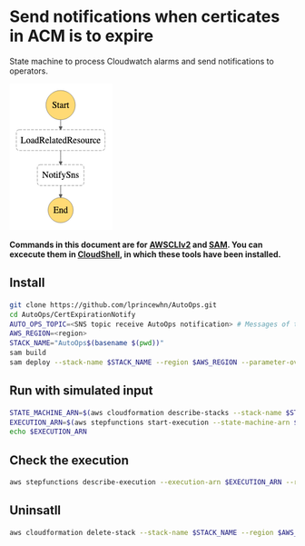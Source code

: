 # Send notifications when certicates in ACM is to expire

State machine to process Cloudwatch alarms and send notifications to operators.

![](doc/CertExpirationNotify.png)

**Commands in this document are for [AWSCLIv2](https://docs.aws.amazon.com/cli/latest/userguide/getting-started-install.html) and [SAM](https://docs.aws.amazon.com/serverless-application-model/latest/developerguide/install-sam-cli.html). You can excecute them in [CloudShell](https://console.aws.amazon.com/cloudshell), in which these tools have been installed.**

## Install 

``` bash
git clone https://github.com/lprincewhn/AutoOps.git
cd AutoOps/CertExpirationNotify
AUTO_OPS_TOPIC=<SNS topic receive AutoOps notification> # Messages of this topic will be sent by StepFunction or Lambda, should be in the home region
AWS_REGION=<region>
STACK_NAME="AutoOps$(basename $(pwd))"
sam build
sam deploy --stack-name $STACK_NAME --region $AWS_REGION --parameter-overrides SnsTopicArn=$AUTO_OPS_TOPIC --confirm-changeset --resolve-s3 --capabilities CAPABILITY_IAM
```

## Run with simulated input

``` bash
STATE_MACHINE_ARN=$(aws cloudformation describe-stacks --stack-name $STACK_NAME --region $AWS_REGION --no-cli-pager --query 'Stacks[0].Outputs[?OutputKey==`CertExpirationNotifyStateMachine`].OutputValue' --output text)
EXECUTION_ARN=$(aws stepfunctions start-execution --state-machine-arn $STATE_MACHINE_ARN --input file://examples/to_exprire_example.json --region $AWS_REGION --query 'executionArn' --output text --no-cli-pager)
echo $EXECUTION_ARN
```

## Check the execution

``` bash
aws stepfunctions describe-execution --execution-arn $EXECUTION_ARN --region $AWS_REGION --no-cli-pager
```

## Uninsatll
``` bash
aws cloudformation delete-stack --stack-name $STACK_NAME --region $AWS_REGION --no-cli-pager
```
